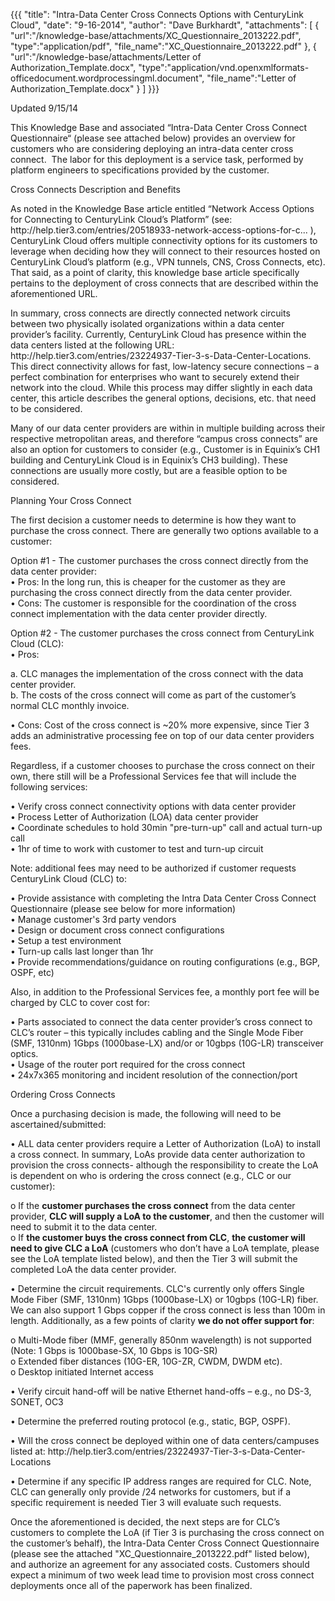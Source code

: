 {{{
  "title": "Intra-Data Center Cross Connects Options with CenturyLink Cloud",
  "date": "9-16-2014",
  "author": "Dave Burkhardt",
  "attachments": [
    {
      "url":"/knowledge-base/attachments/XC_Questionnaire_2013222.pdf",
      "type":"application/pdf",
      "file_name":"XC_Questionnaire_2013222.pdf"
    },
    {
      "url":"/knowledge-base/attachments/Letter of Authorization_Template.docx",
      "type":"application/vnd.openxmlformats-officedocument.wordprocessingml.document",
      "file_name":"Letter of Authorization_Template.docx"
    }
  ]
}}}

<p>Updated 9/15/14</p>
<p>This Knowledge Base and associated “Intra-Data Center Cross Connect Questionnaire“ (please see attached below) provides an overview for customers who are considering deploying an intra-data center cross connect. &nbsp;The labor for this deployment is
  a service task, performed by platform engineers to specifications provided by the customer.</p>
Cross Connects Description and Benefits
<p>As noted in the Knowledge Base article entitled “Network Access Options for Connecting to CenturyLink Cloud’s Platform” (see: http://help.tier3.com/entries/20518933-network-access-options-for-c... ), CenturyLink Cloud offers multiple connectivity options
  for its customers to leverage when deciding how they will connect to their resources hosted on CenturyLink Cloud’s platform (e.g., VPN tunnels, CNS, Cross Connects, etc). That said, as a point of clarity, this knowledge base article specifically pertains
  to the deployment of cross connects that are described within the aforementioned URL.</p>
<p>In summary, cross connects are directly connected network circuits between two physically isolated organizations within a data center provider’s facility. Currently, CenturyLink Cloud has presence within the data centers listed at the following URL: http://help.tier3.com/entries/23224937-Tier-3-s-Data-Center-Locations.
  This direct connectivity allows for fast, low-latency secure connections – a perfect combination for enterprises who want to securely extend their network into the cloud. While this process may differ slightly in each data center, this article describes
  the general options, decisions, etc. that need to be considered.</p>
<p>Many of our data center providers are within in multiple building across their respective metropolitan areas, and therefore “campus cross connects” are also an option for customers to consider (e.g., Customer is in Equinix’s CH1 building and CenturyLink
  Cloud is in Equinix’s CH3 building). These connections are usually more costly, but are a feasible option to be considered.</p>
Planning Your Cross Connect
<p>The first decision a customer needs to determine is how they want to purchase the cross connect. There are generally two options available to a customer:</p>
<p>Option #1 - The customer purchases the cross connect directly from the data center provider:
  <br />•&nbsp;Pros: In the long run, this is cheaper for the customer as they are purchasing the cross connect directly from the data center provider.
  <br />•&nbsp;Cons: The customer is responsible for the coordination of the cross connect implementation with the data center provider directly.</p>
<p>Option #2 - The customer purchases the cross connect from CenturyLink Cloud (CLC):
  <br />•&nbsp;Pros:</p>
<p>a. CLC manages the implementation of the cross connect with the data center provider.
  <br />b. The costs of the cross connect will come as part of the customer’s normal CLC monthly invoice.</p>
<p>•&nbsp;Cons: Cost of the cross connect is ~20% more expensive, since Tier 3 adds an administrative processing fee on top of our data center providers fees.</p>
<p>Regardless, if a customer chooses to purchase the cross connect on their own, there still will be a Professional Services fee that will include the following services:</p>
<p>• Verify cross connect connectivity options with data center provider
  <br />• Process Letter of Authorization (LOA) data center provider
  <br />• Coordinate schedules to hold 30min "pre-turn-up" call and actual turn-up call
  <br />• 1hr of time to work with customer to test and turn-up circuit</p>
<p>Note: additional fees may need to be authorized if customer requests CenturyLink Cloud (CLC) to:</p>
<p>• Provide assistance with completing the Intra Data Center Cross Connect Questionnaire (please see below for more information)
  <br />• Manage customer's 3rd party vendors
  <br />• Design or document cross connect configurations
  <br />• Setup a test environment
  <br />• Turn-up calls last longer than 1hr
  <br />• Provide recommendations/guidance on routing configurations (e.g., BGP, OSPF, etc)</p>
<p>Also, in addition to the Professional Services fee, a monthly port fee will be charged by CLC to cover cost for:</p>
<p>• Parts associated to connect the data center provider’s cross connect to CLC’s router – this typically includes cabling and the Single Mode Fiber (SMF, 1310nm) 1Gbps (1000base-LX) and/or or 10gbps (10G-LR) transceiver optics.
  <br />• Usage of the router port required for the cross connect
  <br />• 24x7x365 monitoring and incident resolution of the connection/port</p>
Ordering Cross Connects
<p>Once a purchasing decision is made, the following will need to be ascertained/submitted:</p>
<p>• ALL data center providers require a Letter of Authorization (LoA) to install a cross connect. In summary, LoAs provide data center authorization to provision the cross connects- although the responsibility to create the LoA is dependent on who is ordering
  the cross connect (e.g., CLC or our customer):</p>
<p>o If the <strong>customer purchases the cross connect</strong> from the data center provider, <strong>CLC will supply a LoA to the customer</strong>, and then the customer will need to submit it to the data center.
  <br />o If <strong>the customer buys the cross connect from CLC</strong>, <strong>the customer will need to give CLC a LoA</strong> (customers who don’t have a LoA template, please see the LoA template listed below), and then the Tier 3 will submit the completed
  LoA the data center provider.</p>
<p>• Determine the circuit requirements. CLC's currently only offers Single Mode Fiber (SMF, 1310nm) 1Gbps (1000base-LX) or 10gbps (10G-LR) fiber. We can also support 1 Gbps copper if the cross connect is less than 100m in length. Additionally, as a few
  points of clarity <strong>we do not offer support for</strong>:</p>
<p>o Multi-Mode fiber (MMF, generally 850nm wavelength) is not supported (Note: 1 Gbps is 1000base-SX, 10 Gbps is 10G-SR)
  <br />o Extended fiber distances (10G-ER, 10G-ZR, CWDM, DWDM etc).
  <br />o Desktop initiated Internet access</p>
<p>• Verify circuit hand-off will be native Ethernet hand-offs – e.g., no DS-3, SONET, OC3</p>
<p>• Determine the preferred routing protocol (e.g., static, BGP, OSPF).</p>
<p>• Will the cross connect be deployed within one of data centers/campuses listed at: http://help.tier3.com/entries/23224937-Tier-3-s-Data-Center-Locations</p>
<p>• Determine if any specific IP address ranges are required for CLC. Note, CLC can generally only provide /24 networks for customers, but if a specific requirement is needed Tier 3 will evaluate such requests.</p>
<p>Once the aforementioned is decided, the next steps are for CLC’s customers to complete the LoA (if Tier 3 is purchasing the cross connect on the customer’s behalf), the Intra-Data Center Cross Connect Questionnaire (please see the attached "XC_Questionnaire_2013222.pdf"
  listed below), and authorize an agreement for any associated costs. Customers should expect a minimum of two week lead time to provision most cross connect deployments once all of the paperwork has been finalized.</p>